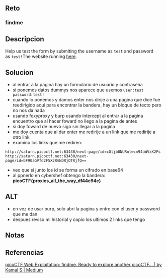 
## Reto
### findme
## Descripcion
Help us test the form by submiting the username as `test` and password as `test!`The website running [here](http://saturn.picoctf.net:63430/).

## Solucion
- al entrar a la pagina hay un formulario de usuario y contraseña
- si ponemos datos dummys nos aparece que usemos `user:test password:test!`
- cuando lo ponemos y damos enter nos dirije a una pagina que dice fue reedirigido aqui para encontrar la bandera, hay un bloque de tecto pero no nos da nada
- usando foxyproxy y burp usando intercept al entrar a la pagina encuentro que al hacer foward no llego a la pagina de antes
- si doy foward de nuevo sigo sin llegar a la pagina
- me doy cuenta que al dar enter me redirije a un link que me redirije a otro link
- examino los links que me rediren:
```
http://saturn.picoctf.net:63430/next-page/id=cGljb0NURntwcm94aWVzX2Fs
http://saturn.picoctf.net:63430/next-page/id=bF90aGVfd2F5X2RmNDRjOTRjfQ==
```
- veo que si junto los id se forma un cifrado en base64
- al ppnerlo en cybershef obtengo la bandera: **picoCTF{proxies_all_the_way_df44c94c}**

## ALT 
- en vez de usar burp, solo abri la pagina y entre con el user y password que me dan
- despues reviso mi historial y copio los ultimos 2 links que tengo

## Notas

## Referencias
[picoCTF Web Exploitation: findme. Ready to explore another picoCTF… | by Kamal S | Medium](https://medium.com/@Kamal_S/picoctf-web-exploitation-findme-a471621624b3)

